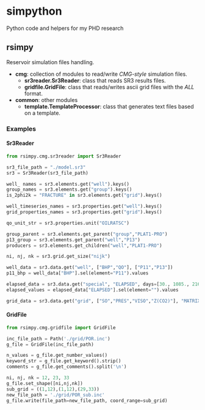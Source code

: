 # simpython
Python code and helpers for my PHD research

## rsimpy
Reservoir simulation files handling.

* **cmg**: collection of modules to read/write _CMG-style_ simulation files.
    * **sr3reader.Sr3Reader**: class that reads SR3 results files.
    * **gridfile.GridFile**: class that reads/writes ascii grid files with the *ALL* format.
* **common**: other modules
    * **template.TemplateProcessor**: class that generates text files based on a template.

### Examples

#### Sr3Reader

```python
from rsimpy.cmg.sr3reader import Sr3Reader

sr3_file_path = "./model.sr3"
sr3 = Sr3Reader(sr3_file_path)

well_ names = sr3.elements.get("well").keys()
group_names = sr3.elements.get("group").keys()
is_2phi2k = "FRACTURE" in sr3.elements.get("grid").keys()

well_timeseries_names = sr3.properties.get("well").keys()
grid_properties_names = sr3.properties.get("grid").keys()

qo_unit_str = sr3.properties.unit("OILRATSC")

group_parent = sr3.elements.get_parent("group","PLAT1-PRO")
p13_group = sr3.elements.get_parent("well","P13")
producers = sr3.elements.get_children("well","PLAT1-PRO")

ni, nj, nk = sr3.grid.get_size("nijk")

well_data = sr3.data.get("well", ["BHP","QO"], ["P11","P13"])
p11_bhp = well_data["BHP"].sel(element="P11").values

elapsed_data = sr3.data.get("special", "ELAPSED", days=[30., 1085., 2162.])
elapsed_values = elapsed_data["ELAPSED"].sel(element="").values

grid_data = sr3.data.get("grid", ["SO","PRES","VISO","Z(CO2)"], "MATRIX", days=10.)
```

#### GridFile

```python
from rsimpy.cmg.gridfile import GridFile

inc_file_path = Path('./grid/POR.inc')
g_file = GridFile(inc_file_path)

n_values = g_file.get_number_values()
keyword_str = g_file.get_keyword().strip()
comments = g_file.get_comments().split('\n')

ni, nj, nk = 12, 23, 33
g_file.set_shape([ni,nj,nk])
sub_grid = ((1,12),(1,12),(29,33))
new_file_path = './grid/POR_sub.inc'
g_file.write(file_path=new_file_path, coord_range=sub_grid)
```
